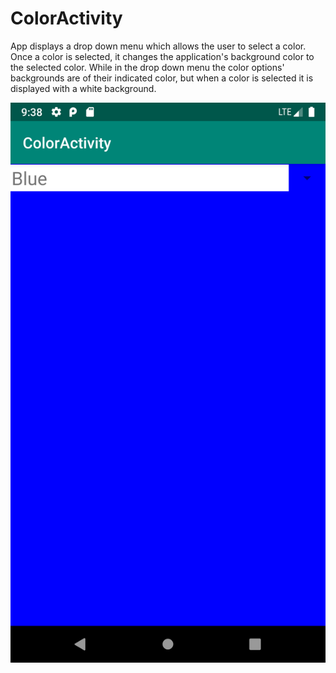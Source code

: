 # ColorActivity
App displays a drop down menu which allows the user to select a color. Once a color is selected, it changes the application's background
color to the selected color. While in the drop down menu the color options' backgrounds are of their indicated color, but when a color is
selected it is displayed with a white background.

![Screenshot](https://github.com/jimmyahurd/ColorActivity/blob/master/ColorActivityScreenshot.png)
